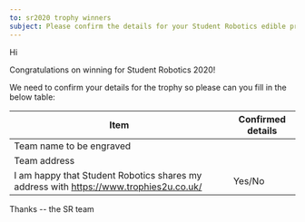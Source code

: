 ```yaml
---
to: sr2020 trophy winners
subject: Please confirm the details for your Student Robotics edible prize
---
```


Hi

Congratulations on winning <Award name> for Student Robotics 2020!

We need to confirm your details for the trophy so please can you fill in the below table:

| Item                                                                                  | Confirmed details |
|---------------------------------------------------------------------------------------|-------------------|
| Team name to be engraved                                                              | <Team name>       |
| Team address                                                                          | <Team address>    |
| I am happy that Student Robotics shares my address with https://www.trophies2u.co.uk/ | Yes/No            |

Thanks
-- the SR team
